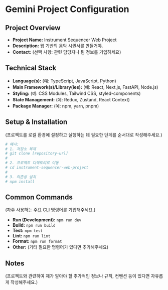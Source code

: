 # Gemini Project Configuration

## Project Overview

- **Project Name:** Instrument Sequencer Web Project
- **Description:** 웹 기반의 음악 시퀀서를 만들거야. 
- **Contact:** (선택 사항: 관련 담당자나 팀 정보를 기입하세요)

## Technical Stack

- **Language(s):** (예: TypeScript, JavaScript, Python)
- **Main Framework(s)/Library(ies):** (예: React, Next.js, FastAPI, Node.js)
- **Styling:** (예: CSS Modules, Tailwind CSS, styled-components)
- **State Management:** (예: Redux, Zustand, React Context)
- **Package Manager:** (예: npm, yarn, pnpm)

## Setup & Installation

(프로젝트를 로컬 환경에 설정하고 실행하는 데 필요한 단계를 순서대로 작성해주세요.)

```bash
# 예시:
# 1. 저장소 복제
# git clone [repository-url]
#
# 2. 프로젝트 디렉토리로 이동
# cd instrument-sequencer-web-project
#
# 3. 의존성 설치
# npm install
```

## Common Commands

(자주 사용하는 주요 CLI 명령어를 기입해주세요.)

- **Run (Development):** `npm run dev`
- **Build:** `npm run build`
- **Test:** `npm test`
- **Lint:** `npm run lint`
- **Format:** `npm run format`
- **Other:** (기타 필요한 명령어가 있다면 추가해주세요)

## Notes

(프로젝트와 관련하여 제가 알아야 할 추가적인 정보나 규칙, 컨벤션 등이 있다면 자유롭게 작성해주세요.)
